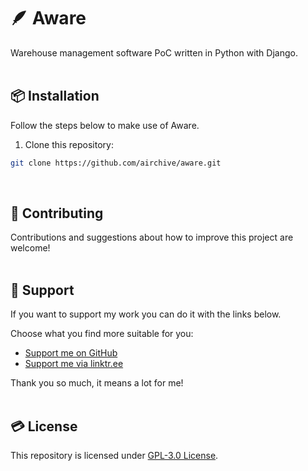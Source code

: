 # 🪶 Aware
Warehouse management software PoC written in Python with Django.  
&nbsp;

## 📦 Installation  
Follow the steps below to make use of Aware.
&nbsp;

1. Clone this repository:  
```bash
git clone https://github.com/airchive/aware.git
```
&nbsp;

## 🤝 Contributing  
Contributions and suggestions about how to improve this project are welcome!  
&nbsp;  

## 💚 Support  
If you want to support my work you can do it with the links below.  

Choose what you find more suitable for you:  
- [Support me on GitHub](https://github.com/sponsors/Airscripts)  
- [Support me via linktr.ee](https://linktr.ee/airscript)  

Thank you so much, it means a lot for me!  
&nbsp;  

## 💳 License  
This repository is licensed under [GPL-3.0 License](https://github.com/airchive/aware/blob/main/LICENSE).  
&nbsp;

